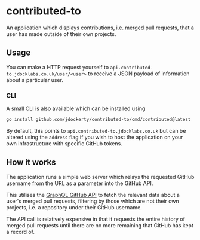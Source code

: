 # contributed-to

An application which displays contributions, i.e. merged pull requests, that a user has made outside of their own projects.

## Usage

You can make a HTTP request yourself to `api.contributed-to.jdocklabs.co.uk/user/<user>` to receive a JSON payload of information about a particular user.


### CLI

A small CLI is also available which can be installed using

```bash
go install github.com/jdockerty/contributed-to/cmd/contributed@latest
```

By default, this points to `api.contributed-to.jdocklabs.co.uk` but can be altered using the `address` flag if you wish to host the application
on your own infrastructure with specific GitHub tokens.

## How it works

The application runs a simple web server which relays the requested GitHub username from the URL as a parameter into the GitHub API.

This utilises the [GraphQL GitHub API](https://docs.github.com/en/graphql) to fetch the relevant data about a user's merged pull requests, filtering by those which are
not their own projects, i.e. a repository under their GitHub username.

The API call is relatively expensive in that it requests the entire history of merged pull requests until
there are no more remaining that GitHub has kept a record of.

